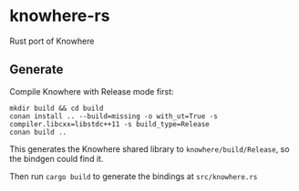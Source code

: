 # knowhere-rs
Rust port of Knowhere

## Generate
Compile Knowhere with Release mode first:
```shell
mkdir build && cd build
conan install .. --build=missing -o with_ut=True -s compiler.libcxx=libstdc++11 -s build_type=Release
conan build ..
``` 

This generates the Knowhere shared library to `knowhere/build/Release`, so the bindgen could find it.

Then run `cargo build` to generate the bindings at `src/knowhere.rs`